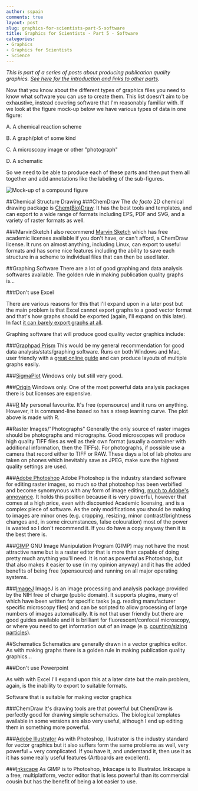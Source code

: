 ```yaml
---
author: sspain
comments: true
layout: post
slug: graphics-for-scientists-part-5-software
title: Graphics for Scientists - Part 5 - Software
categories:
- Graphics
- Graphics for Scientists
- Science
---
```


_This is part of a series of posts about producing publication quality graphics. [See here for the introduction and links to other parts](/2013/01/29/graphics-for-scientists-intro.html)._

Now that you know about the different types of graphics files you need to know what software you can use to create them. This list doesn't aim to be exhaustive, instead covering software that I'm reasonably familiar with. If we look at the figure mock-up below we have various types of data in one figure:

A. A chemical reaction scheme

B. A graph/plot of some kind

C. A microscopy image or other "photograph"

D. A schematic

So we need to be able to produce each of these parts and then put them all together and add annotations like the labeling of the sub-figures.

![Mock-up of a compound figure](http://spain-lab.co.uk/files/2014/08/11/mock_figure.png)

##Chemical Structure Drawing
###ChemDraw
The _de facto_ 2D chemical drawing package is [Chem(Bio)Draw](http://www.cambridgesoft.com/Ensemble_for_Chemistry/ChemBioDraw/Default.aspx). It has the best tools and templates, and can export to a wide range of formats including EPS, PDF and SVG, and a variety of raster formats as well.

###MarvinSketch
I also recommend [Marvin Sketch](http://www.chemaxon.com/products/marvin/marvinsketch/) which has free academic licenses available if you don't have, or can't afford, a ChemDraw license. It runs on almost anything, including Linux, can export to useful formats and has some nice features including the ability to save each structure in a scheme to individual files that can then be used later.

##Graphing Software
There are a lot of good graphing and data analysis softwares available. The golden rule in making publication quality graphs is...


###Don't use Excel

There are various reasons for this that I'll expand upon in a later post but the main problem is that Excel cannot export graphs to a good vector format and that's how graphs should be exported (again, I'll expand on this later). In fact [it can barely export graphs at all](http://www.ablebits.com/office-addins-blog/2013/08/27/save-excel-chart-as-image/).

Graphing software that will produce good quality vector graphics include:

###[Graphpad Prism](http://www.graphpad.com/scientific-software/prism/)
This would be my general recommendation for good data analysis/stats/graphing software. Runs on both Windows and Mac, user friendly with a [great online guide](http://www.graphpad.com/guides/prism/6/user-guide/) and can produce layouts of multiple graphs easily.

###[SigmaPlot](http://www.sigmaplot.co.uk/products/sigmaplot/sigmaplot-details.php)
Windows only but still very good.

###[Origin](http://www.originlab.com/index.aspx?go=PRODUCTS/Origin)
Windows only. One of the most powerful data analysis packages there is but licenses are expensive.

###[R](http://www.r-project.org/)
My personal favourite. It's free (opensource) and it runs on anything. However, it is command-line based so has a steep learning curve. The plot above is made with R.


##Raster Images/"Photographs"
Generally the only source of raster images should be photographs and micrographs. Good microscopes will produce high quality TIFF files as well as their own format (usually a container with additional information, then the TIFFs). For photographs, if possible use a camera that record either to TIFF or RAW. These days a lot of lab photos are taken on phones which inevitably save as JPEG, make sure the highest quality settings are used.

###[Adobe Photoshop](http://www.adobe.com/uk/products/photoshop.html)
Adobe Photoshop is the industry standard software for editing raster images, so much so that photoshop has been verbified and become synomynous with any form of image editing, [much to Adobe's annoyance](http://www.adobe.com/legal/permissions/trademarks.html#photoshoptrademark).
It holds this position because it is very powerful, however that comes at a high price, even with discounted Academic licensing, and is a complex piece of software.
As the only modifications you should be making to images are minor ones (e.g. cropping, resizing, minor contrast/brightness changes and, in some circumstances, false colouration) most of the power is wasted so I don't recommend it. If you do have a copy anyway then it is the best there is.

###[GIMP](http://www.gimp.org/)
GNU Image Manipulation Program (GIMP) may not have the most attractive name but is a raster editor that is more than capable of doing pretty much anything you'll need.
It is not as powerful as Photoshop, but that also makes it easier to use (in my opinion anyway) and it has the added benefits of being free (opensource) and running on all major operating systems.

###[ImageJ](http://imagej.nih.gov/ij/)
ImageJ is an image processing and analysis package provided by the NIH free of charge (public domain).
It supports plugins, many of which have been written for specific tasks (e.g. reading manufacturer specific microscopy files) and can be scripted to allow processing of large numbers of images automatically.
It is not that user friendly but there are good guides available and it is brilliant for fluorescent/confocal microscopy, or where you need to get information out of an image (e.g. [counting/sizing particles](http://fzu.cz/~dominecf/misc/imagej_particles.html)).

##Schematics
Schematics are generally drawn in a vector graphics editor. As with making graphs there is a golden rule in making publication quality graphics...

###Don't use Powerpoint

As with with Excel I'll expand upon this at a later date but the main problem, again, is the inability to export to suitable formats.

Software that is suitable for making vector graphics

###ChemDraw
It's drawing tools are that powerful but ChemDraw is perfectly good for drawing simple schematics. The biological templates available in some versions are also very useful, although I end up editing them in something more powerful.

###[Adobe Illustrator](http://www.adobe.com/uk/products/illustrator.html)
As with Photoshop, Illustrator is the industry standard for vector graphics but it also suffers form the same problems as well, very powerful = very complicated. If you have it, and understand it, then use it as it has some really useful features (Artboards are excellent).

###[Inkscape](http://www.inkscape.org)
As GIMP is to Photoshop, Inkscape is to Illustrator. Inkscape is a free, multiplatform, vector editor that is less powerful than its commercial cousin but has the benefit of being a lot easier to use.
